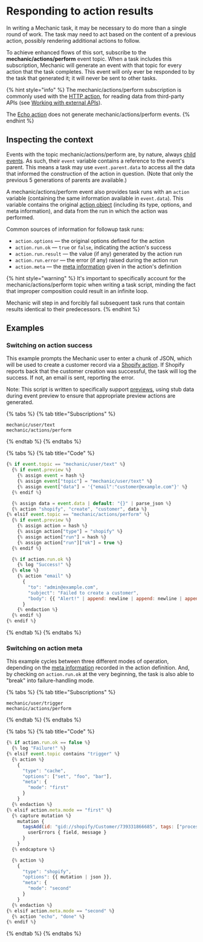 # Responding to action results

In writing a Mechanic task, it may be necessary to do more than a single round of work. The task may need to act based on the content of a previous action, possibly rendering additional actions to follow.

To achieve enhanced flows of this sort, subscribe to the **mechanic/actions/perform** event topic. When a task includes this subscription, Mechanic will generate an event with that topic for every action that the task completes. This event will only ever be responded to by the task that generated it; it will never be sent to other tasks.

{% hint style="info" %}
The mechanic/actions/perform subscription is commonly used with the [HTTP action](../core/actions/http.md), for reading data from third-party APIs \(see [Working with external APIs](working-with-external-apis.md)\).

The [Echo action](../core/actions/echo.md) does not generate mechanic/actions/perform events.
{% endhint %}

## Inspecting the context

Events with the topic mechanic/actions/perform are, by nature, always [child events](../core/events/parent-and-child-events.md). As such, their `event` variable contains a reference to the event's parent. This means a task may use `event.parent.data` to access all the data that informed the construction of the action in question. \(Note that only the previous 5 generations of parents are available.\)

A mechanic/actions/perform event also provides task runs with an `action` variable \(containing the same information available in `event.data`\). This variable contains the original [action object](../core/tasks/code/action-objects.md) \(including its type, options, and meta information\), and data from the run in which the action was performed.

Common sources of information for followup task runs:

* `action.options` — the original options defined for the action
* `action.run.ok` — `true` or `false`, indicating the action's success
* `action.run.result` — the value \(if any\) generated by the action run
* `action.run.error` — the error \(if any\) raised during the action run
* `action.meta` — the [meta information](../core/tasks/code/action-objects.md#meta) given in the action's definition

{% hint style="warning" %}
It's important to specifically account for the mechanic/actions/perform topic when writing a task script, minding the fact that improper composition could result in an infinite loop.

Mechanic will step in and forcibly fail subsequent task runs that contain results identical to their predecessors.
{% endhint %}

## Examples

### Switching on action success

This example prompts the Mechanic user to enter a chunk of JSON, which will be used to create a customer record via a [Shopify action](../core/actions/shopify.md). If Shopify reports back that the customer creation was successful, the task will log the success. If not, an email is sent, reporting the error.

Note: This script is written to specifically support [previews](../core/tasks/previews/), using stub data during event preview to ensure that appropriate preview actions are generated.

{% tabs %}
{% tab title="Subscriptions" %}
```text
mechanic/user/text
mechanic/actions/perform
```
{% endtab %}
{% endtabs %}

{% tabs %}
{% tab title="Code" %}
```javascript
{% if event.topic == "mechanic/user/text" %}
  {% if event.preview %}
    {% assign event = hash %}
    {% assign event["topic"] = "mechanic/user/text" %}
    {% assign event["data"] = '{"email":"customer@example.com"}' %}
  {% endif %}

  {% assign data = event.data | default: "{}" | parse_json %}
  {% action "shopify", "create", "customer", data %}
{% elsif event.topic == "mechanic/actions/perform" %}
  {% if event.preview %}
    {% assign action = hash %}
    {% assign action["type"] = "shopify" %}
    {% assign action["run"] = hash %}
    {% assign action["run"]["ok"] = true %}
  {% endif %}

  {% if action.run.ok %}
    {% log "Success!" %}
  {% else %}
    {% action "email" %}
      {
        "to": "admin@example.com",
        "subject": "Failed to create a customer",
        "body": {{ "Alert!" | append: newline | append: newline | append: action.run.error | json }}
      }
    {% endaction %}
  {% endif %}
{% endif %}
```
{% endtab %}
{% endtabs %}

### Switching on action meta

This example cycles between three different modes of operation, depending on the [meta information](../core/tasks/code/action-objects.md#meta) recorded in the action definition. And, by checking on `action.run.ok` at the very beginning, the task is also able to "break" into failure-handling mode.

{% tabs %}
{% tab title="Subscriptions" %}
```text
mechanic/user/trigger
mechanic/actions/perform
```
{% endtab %}
{% endtabs %}

{% tabs %}
{% tab title="Code" %}
```javascript
{% if action.run.ok == false %}
  {% log "Failure!" %}
{% elsif event.topic contains "trigger" %}
  {% action %}
    {
      "type": "cache",
      "options": ["set", "foo", "bar"],
      "meta": {
        "mode": "first"
      }
    }
  {% endaction %}
{% elsif action.meta.mode == "first" %}
  {% capture mutation %}
    mutation {
      tagsAdd(id: "gid://shopify/Customer/739331866685", tags: ["processed"]) {
        userErrors { field, message }
      }
    }
  {% endcapture %}

  {% action %}
    {
      "type": "shopify",
      "options": {{ mutation | json }},
      "meta": {
        "mode": "second"
      }
    }
  {% endaction %}
{% elsif action.meta.mode == "second" %}
  {% action "echo", "done" %}
{% endif %}
```
{% endtab %}
{% endtabs %}

